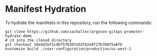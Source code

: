# Manifest Hydration

To hydrate the manifests in this repository, run the following commands:

```shell
git clone https://github.com/zachaller/argocon-gitops-promoter-hydrate-demo
# cd into the cloned directory
git checkout 10e4d1bf1cdbf5f0307a5d762e8f27b768f5a6fb
kustomize build ./user-configuration/production/us-west-1
```
